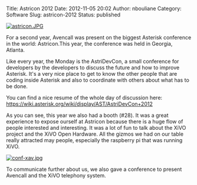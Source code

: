 Title: Astricon 2012
Date: 2012-11-05 20:02
Author: nbouliane
Category: Software
Slug: astricon-2012
Status: published

[![astricon.JPG](/images/blog/Astricon2012/.astricon_m.jpg "astricon.JPG, nov. 2012")](/images/blog/Astricon2012/astricon.JPG "astricon.JPG")

For a second year, Avencall was present on the biggest Asterisk
conference in the world: Astricon.This year, the conference was held in
Georgia, Atlanta.

Like every year, the Monday is the AstriDevCon, a small conference for
developers by the developers to discuss the future and how to improve
Asterisk. It's a very nice place to get to know the other people that
are coding inside Asterisk and also to coordinate with others about what
has to be done.

You can find a nice resume of the whole day of discussion here:
<https://wiki.asterisk.org/wiki/display/AST/AstriDevCon+2012>

As you can see, this year we also had a booth (\#28). It was a great
experience to expose ourself at Astricon because there is a huge flow of
people interested and interesting. It was a lot of fun to talk about the
XiVO project and the XiVO Open Hardware. All the gizmos we had on our
table really attracted may people, especially the raspberry pi that was
running XiVO.

[![conf-xav.jpg](/images/blog/Astricon2012/.conf-xav_s.jpg "conf-xav.jpg, nov. 2012")](/images/blog/Astricon2012/conf-xav.jpg "conf-xav.jpg")

To communicate further about us, we also gave a conference to present
Avencall and the XiVO telephony system.

</p>

